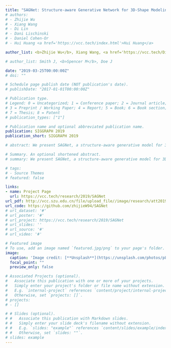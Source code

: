 ```yaml
---
title: "SAGNet: Structure-aware Generative Network for 3D-Shape Modeling"
# authors:
# - Zhijie Wu
# - Xiang Wang
# - Di Lin
# - Dani Lischinski
# - Daniel Cohen-Or
# - Hui Huang <a href='https://vcc.tech/index.html'>Hui Huang</a>

author_list: <b>Zhijie Wu</b>, Xiang Wang, <a href='https://vcc.tech/Di_Lin/'>Di Lin</a>, <a href='http://www.cs.huji.ac.il/~danix/'>Dani Lischinski</a>, <a href='http://www.math.tau.ac.il/~dcor/'>Daniel Cohen-Or</a>, <a href='https://vcc.tech/~huihuang'>Hui Huang</a>

# author_list: Smith J, <b>Spencer M</b>, Doe J

date: "2019-03-25T00:00:00Z"
# doi: ""

# Schedule page publish date (NOT publication's date).
# publishDate: "2017-01-01T00:00:00Z"

# Publication type.
# Legend: 0 = Uncategorized; 1 = Conference paper; 2 = Journal article;
# 3 = Preprint / Working Paper; 4 = Report; 5 = Book; 6 = Book section;
# 7 = Thesis; 8 = Patent
# publication_types: ["1"]

# Publication name and optional abbreviated publication name.
publication: SIGGRAPH 2019
publication_short: SIGGRAPH 2019

# abstract: We present SAGNet, a structure-aware generative model for 3D shapes. Given a set of segmented objects of a certain class, the geometry of their parts and the pairwise relationships between them (the structure) are jointly learned and embedded in a latent space by an autoencoder. The encoder intertwines the geometry and structure features into a single latent code, while the decoder disentangles the features and reconstructs the geometry and structure of the 3D model. Our autoencoder consists of two branches, one for the structure and one for the geometry. The key idea is that during the analysis, the two branches exchange information between them, thereby learning the dependencies between structure and geometry and encoding two augmented features, which are then fused into a single latent code. This explicit intertwining of information enables separately controlling the geometry and the structure of the generated models. We evaluate the performance of our method and conduct an ablation study. We explicitly show that encoding of shapes accounts for both similarities in structure and geometry. A variety of quality results generated by SAGNet are presented.

# Summary. An optional shortened abstract.
# summary: We present SAGNet, a structure-aware generative model for 3D shapes. Given a set of segmented objects of a certain class, the geometry of their parts and the pairwise relationships between them (the structure) are jointly learned and embedded in a latent space by an autoencoder. The encoder intertwines the geometry and structure features into a single latent code, while the decoder disentangles the features and reconstructs the geometry and structure of the 3D model. Our autoencoder consists of two branches, one for the structure and one for the geometry. The key idea is that during the analysis, the two branches exchange information between them, thereby learning the dependencies between structure and geometry and encoding two augmented features, which are then fused into a single latent code. This explicit intertwining of information enables separately controlling the geometry and the structure of the generated models. We evaluate the performance of our method and conduct an ablation study. We explicitly show that encoding of shapes accounts for both similarities in structure and geometry. A variety of quality results generated by SAGNet are presented.

# tags:
# - Source Themes
# featured: false

links:
- name: Project Page
  url: https://vcc.tech/research/2019/SAGNet
url_pdf: http://vcc.szu.edu.cn/file/upload_file//image/research/att201908291056/SAGnet.pdf
url_code: https://github.com/zhijieW94/SAGNet
# url_dataset: '#'
# url_poster: '#'
# url_project: https://vcc.tech/research/2019/SAGNet
# url_slides: ''
# url_source: '#'
# url_video: '#'

# Featured image
# To use, add an image named `featured.jpg/png` to your page's folder. 
image:
  caption: 'Image credit: [**Unsplash**](https://unsplash.com/photos/pLCdAaMFLTE)'
  focal_point: ""
  preview_only: false

# Associated Projects (optional).
#   Associate this publication with one or more of your projects.
#   Simply enter your project's folder or file name without extension.
#   E.g. `internal-project` references `content/project/internal-project/index.md`.
#   Otherwise, set `projects: []`.
# projects:
# - []

# # Slides (optional).
# #   Associate this publication with Markdown slides.
# #   Simply enter your slide deck's filename without extension.
# #   E.g. `slides: "example"` references `content/slides/example/index.md`.
# #   Otherwise, set `slides: ""`.
# slides: example
---
```

